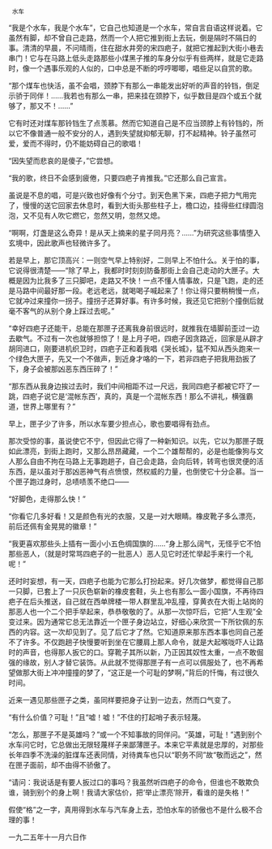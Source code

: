      水车 

   “我是个水车，我是个水车”，它自己也知道是一个水车，常自言自语这样说着。它虽然有脚，却不曾自己走路，然而一个人把它推到街上去玩，倒是隔时不隔日的事。清清的早晨，不问晴雨，住在甜水井旁的宋四疤子，就把它推起到大街小巷去串门！它与在马路上低头走路那些小煤黑子推的车身分似乎有些两样，就是它走路时，像一个遇事乐观的人似的，口中总是不断的哼哼唧唧，唱些足以自赏的歌。

   “那个煤车也快活，虽不会唱，颈脖下有那么一串能发出好听的声音的铃铛，倒足示骄于同伴！……我若也有那么一串，把来挂在颈脖下，似乎数目是四个或五个就够了，那又不！……” 

   它有时还对煤车那铃铛生了点羡慕。然而它知道自己是不应当颈脖上有铃铛的，所以它不像普通一般不安分的人，遇到失望就抑郁无聊，打不起精神。铃子虽然可爱，爱而不得时，仍不能妨碍自己的歌唱！

   “因失望而悲哀的是傻子，”它尝想。 

   “我的歌，终日不会感到疲倦，只要四疤子肯推我。”它还那么自己宣言。 

   虽说是不息的唱，可是兴致也好像有个分寸。到天色黑下来，四疤子把力气用完了，慢慢的送它回家去休息时，看到大街头那些柱子上，檐口边，挂得些红绿圆泡泡，又不见有人吹它燃它，忽然又明，忽然又熄。

   “啊啊，灯盏是这么奇异！是从天上摘来的星子同月亮？……”为研究这些事情堕入玄境中，因此歌声也轻微许多了。 

   若是早上，那它顶高兴：一则空气早上特别好，二则早上不怕什么。关于怕的事，它说得很清楚——“除了早上，我都时时刻刻防备那街上会自己走动的大匣子。大概是因为比我多了三只脚吧，走路又不快！一点不懂人情事故，只是飞跑，走的还是马路中间最好那一段。老远老远，就喝喝子喊起来了！你让得只要稍稍慢一点，它就冲过来撞你一拐子。撞拐子还算好事。有许多时候，我还见它把别个撞倒后就毫不客气的从别个身上踩过去呢。” 

   “幸好四疤子还能干，总能在那匣子还离我身前很远时，就推我在墙脚前歪过一边去歇气。不过有一次也就够担惊了！是上月子吧，四疤子因贪路近，回家是从辟才胡同进口，刚要进机织卫时，四疤子正和着我唱《哭长城》，猛不知从西头跑来一个绿色大匣子，先又一个不做声，到近身才咯的一下，若非四疤子把我用劲扳了下，身子会被那凶恶东西压碎了！” 

   “那东西从我身边挨过去时，我们中间相距不过一尺远，我同四疤子都被它吓了一跳，四疤子说它是‘混帐东西’，真的，真是一个混帐东西！那么不讲礼，横强霸道，世界上哪里有？” 

   早上，匣子少了许多，所以水车要少担点心，歌也要唱得有劲点。 

   那次受惊的事，虽说使它不宁，但因此它得了一种新知识。以先，它以为那匣子既如此漂亮，到街上跑时，又那么昂昂藏藏，一个二个雄帮帮的，必是也能像狗与文人那么自由不拘在马路上无事跑趟子，自己会走路，会向后转，转弯也很灵便的活东西，是以虽对于那凶恶神气有点愤恨，然权威的力量，也倒使它十分企慕。当一个匣子跑过身时，总啧啧羡不绝口—— 

   “好脚色，走得那么快！” 

   “你看它几多好看！又是颜色有光的衣服，又是一对大眼睛。橡皮靴子多么漂亮，前后还佩有金晃晃的徽章！” 

   “我更喜欢那些头上插有一面小小五色绸国旗的……“身上那么阔气，无怪乎它不怕那些恶人，（就是时常骂四疤子的一批恶人）恶人见它时还忙举起手来行一个礼呢！” 

   还时时妄想，有一天，四疤子也能为它那么打扮起来。好几次做梦，都觉得自己那一只脚，已套上了一只灰色崭新的橡皮套鞋，头上也有那么一面小国旗，不再待四疤子在后头推送，自己就在西单牌楼一带人群里乱冲乱撞，穿黄衣在大街上站岗的那恶人也一个二个把手举起来，恭恭敬敬的了。从那一次惊吓后，它把“人生观”全变过来。因为通常它总无法靠近一个匣子身边站立，好细心来欣赏一下所钦佩的东西的内容。这一次却见到了。见了后它才了然。它知道原来那东西本事也同自己差不了许多。不仅跑趟子快慢要听到坐在它腰肩上那人命令，就是大起喉咙吓人让路时的声音，也得那人扳它的口。穿靴子其所以新，乃正因其奴性太重，一点不敢倔强的缘故，别人才替它装饰。从此就不觉得那匣子有一点可以佩服处了，也不再希望做那大街上冲冲撞撞的梦了，“这正是一个可耻的梦啊，”背后的忏悔，有过很久时间。

   近来一遇见那些匣子之类，虽同样要把身子让到一边去，然而口气变了。 

   “有什么价值？可耻！”且“嘘！嘘！”不住的打起哨子表示轻蔑。 

   “怎么，那匣子不是英雄吗？”或一个不知事故的同伴问。“英雄，可耻！”遇到别个水车问它时，它总做出无限轻蔑样子来鄙薄匣子。本来它平素就是忠厚的，对那些长年四季不洗澡的脏煤车还表同情，对待粪车也只以“职务不同”故“敬而远之”，然在匣子面前，却不由得不骄傲了。

   “请问：我说话是有要人扳过口的事吗？我虽然听四疤子的命令，但谁也不敢欺负谁，骑到别个的身上啊！我请大家估价，把‘举止漂亮’除开，看谁的是失格！” 

   假使“格”之一字，真用得到水车与汽车身上去，恐怕水车的骄傲也不是什么极不合理的事！ 

   一九二五年十一月六日作 


